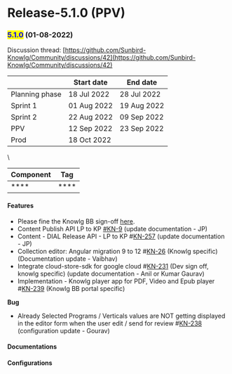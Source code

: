 # Release-5.1.0 (PPV)



### <mark style="color:blue;">5.1.0</mark> (01-08-2022)

Discussion thread: [https://github.com/Sunbird-Knowlg/Community/discussions/42](https://github.com/Sunbird-Knowlg/Community/discussions/42)

|                | Start date  | End date    |
| -------------- | ----------- | ----------- |
| Planning phase | 18 Jul 2022 | 28 Jul 2022 |
| Sprint 1       | 01 Aug 2022 | 19 Aug 2022 |
| Sprint 2       | 22 Aug 2022 | 09 Sep 2022 |
| PPV            | 12 Sep 2022 | 23 Sep 2022 |
| Prod           | 18 Oct 2022 |             |

\


| Component | Tag  |
| --------- | ---- |
| ****      | **** |

#### **Features**

* Please fine the Knowlg BB sign-off [here](https://docs.google.com/spreadsheets/d/1mmw6t0DRQs4KUqhpmNT4iLANSdhNVCU42ZLp2B6\_1QM/edit#gid=0).
* Content Publish API LP to KP [#](https://project-sunbird.atlassian.net/browse/SB-30118)[KN-9](https://project-sunbird.atlassian.net/browse/KN-9) (update documentation - JP)
* Content - DIAL Release API - LP to KP #[KN-257](https://project-sunbird.atlassian.net/browse/KN-257) (update documentation - JP)
* Collection editor: Angular migration 9 to 12 #[KN-26](https://project-sunbird.atlassian.net/browse/KN-26) (Knowlg specific) (Documentation update - Vaibhav)
* Integrate cloud-store-sdk for google cloud #[KN-231](https://project-sunbird.atlassian.net/browse/KN-231) (Dev sign off, knowlg specific) (update documentation - Anil or Kumar Gaurav)
* Implementation - Knowlg player app for PDF, Video and Epub player #[KN-239](https://project-sunbird.atlassian.net/browse/KN-239) (Knowlg BB portal specific)

**Bug**

* Already Selected Programs / Verticals values are NOT getting displayed in the editor form when the user edit / send for review #[KN-238](https://project-sunbird.atlassian.net/browse/KN-238) (configuration update - Gourav)

#### Documentations

#### Configurations

